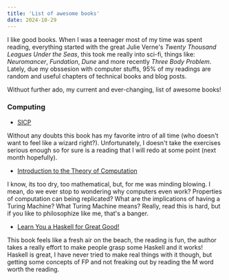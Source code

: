 ```yaml
---
title: 'List of awesome books'
date: 2024-10-29
---
```


I like good books. When I was a teenager most of my time was spent reading, everything started with
the great Julie Verne's _Twenty Thousand Leagues Under the Seas_, this took me really into sci-fi, things
like: _Neuromancer_, _Fundation_, _Dune_ and more recently _Three Body Problem_. Lately, due my obssesion with computer stuffs, 95% of my readings are random and useful chapters of technical books and blog posts.

Withuot further ado, my current and ever-changing, list of awesome books!

### Computing 

- [SICP](https://web.mit.edu/6.001/6.037/sicp.pdf)

Without any doubts this book has my favorite intro of all time (who doesn't want to feel like a wizard right?). Unfortunately, I doesn't take the exercises serious enough so for sure is a reading that I will redo at some point (next month hopefully).

- [Introduction to the Theory of Computation](https://github.com/phoenixsense/CS500/blob/master/Introduction%20to%20the%20theory%20of%20computation_third%20edition%20-%20Michael%20Sipser.pdf)

I know, its too dry, too mathematical, but, for me was minding blowing. I mean, do we ever stop to wondering why computers even work? Properties of computation can being replicated? What are the implications of having a Turing Machine? What Turing Machine means? Really, read this is hard, but if you
like to philosophize like me, that's a banger.

- [Learn You a Haskell for Great Good!](https://learnyouahaskell.com/)

This book feels like a fresh air on the beach, the reading is fun, the author takes a really effort to make people grasp some Haskell and it works! Haskell is great, I have never tried to make real things with it though, but getting some concepts of FP and not freaking out by reading the M word worth the reading.
